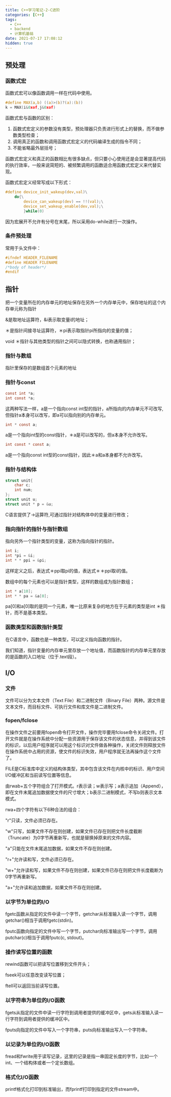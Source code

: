```yaml
---
title: C++学习笔记-2-C进阶
categories: [C++]
tags:
  - C++
  - backend
  - 计算机基础
date: 2021-07-17 17:08:12
hidden: true
---
```

## 预处理

### 函数式宏

函数式宏可以像函数调用一样在代码中使用。

```c
#define MAX(a,b) ((a)>(b)?(a):(b))
k = MAX(i&0xof,j&0xof)
```

函数式宏与函数的区别：

1. 函数式宏定义的参数没有类型，预处理器只负责进行形式上的替换，而不做参数类型检查；
2. 调用真正的函数和调用函数式宏定义的代码编译生成的指令不同；
3. 不能省略最外层括号；

函数式宏定义和真正的函数相比有很多缺点，但只要小心使用还是会显著提高代码的执行效率，一般来说简短的、被频繁调用的函数适合用函数式宏定义来代替实现。

函数式宏定义经常写成以下形式：

```c
#define device_init_wakeup(dev,val)\
	do{\
		device_can_wakeup(dev) == !!(val);\
		device_set_wakeup_enable(dev,val);\
		}while(0)
```

因为宏展开不允许有分号在末尾，所以采用do-while进行一次操作。

### 条件预处理

常用于头文件中：

```c
#ifndef HEADER_FILENAME
#define HEADER FILENAME
/*body of header*/
#endif
```

## 指针

把一个变量所在的内存单元的地址保存在另外一个内存单元中，保存地址的这个内存单元称为指针

&是取地址运算符，&i表示取变量i的地址；

＊是指针间接寻址运算符，＊pi表示取指针pi所指向的变量的值；

void ＊指针与其他类型的指针之间可以隐式转换，也称通用指针；

### 指针与数组

指针里保存的是数组首个元素的地址

### 指针与const

```c
const int *a;
int const *a;
```

这两种写法一样，a是一个指向const int型的指针，a所指向的内存单元不可改写,但指针a本身可以改写，即a可以指向别的内存单元。

```c
int * const a;
```

a是一个指向int型的const指针，＊a是可以改写的，但a本身不允许改写。

```c
int const * const a;
```

a是一个指向const int型的const指针，因此＊a和a本身都不允许改写。

### 指针与结构体

```c
struct unit{
	char c;
    int num;
};
struct unit u;
struct unit * p = &u;
```

C语言提供了->运算符,可通过指针对结构体中的变量进行修改；

### 指向指针的指针与指针数组

指向另外一个指针类型的变量，这称为指向指针的指针。

```c
int i;
int *pi = &i;
int * * ppi = &pi;
```

这样定义之后，表达式＊ppi取pi的值，表达式＊＊ppi取i的值。

数组中的每个元素也可以是指针类型，这样的数组成为指针数组；

```c
int * a[10];
int * * pa = &a[0];
```

pa[0]和a[0]取的是同一个元素，唯一比原来复杂的地方在于元素的类型是int ＊指针，而不是基本类型。

### 函数类型和函数指针类型

在C语言中，函数也是一种类型，可以定义指向函数的指针。

我们知道，指针变量的内存单元里存放一个地址值，而函数指针的内存单元里存放的是函数的入口地址（位于.text段）。

## I/O

### 文件

文件可以分为文本文件（Text File）和二进制文件（Binary File）两种。源文件是文本文件，而目标文件、可执行文件和库文件是二进制文件。

### fopen/fclose

在操作文件之前要用fopen命令打开文件，操作完毕要用fclose命令关闭文件。打开文件就是在操作系统中分配一些资源用于保存该文件的状态信息，并得到该文件的标识，以后用户程序就可以用这个标识对文件做各种操作，关闭文件则释放文件在操作系统中占用的资源，使文件的标识失效，用户程序就无法再操作这个文件了。

FILE是C标准库中定义的结构体类型，其中包含该文件在内核中的标识、用户空间I/O缓冲区和当前读写位置等信息。

由rwab+五个字符组合了打开模式。r表示读；w表示写；a表示追加（Append），即在文件末尾追加数据使文件的尺寸增大；b表示二进制模式，不写b则表示文本模式。

rwa+四个字符有以下6种合法的组合：

"r"只读，文件必须已存在。

"w"只写，如果文件不存在则创建，如果文件已存在则把文件长度截断（Truncate）为0字节再重新写，也就是替换掉原来的文件内容。

"a"只能在文件末尾追加数据，如果文件不存在则创建。

"r+"允许读和写，文件必须已存在。

"w+"允许读和写，如果文件不存在则创建，如果文件已存在则把文件长度截断为0字节再重新写。

"a+"允许读和追加数据，如果文件不存在则创建。

### 以字节为单位的I/O

fgetc函数从指定的文件中读一个字节，getchar从标准输入读一个字节，调用getchar()相当于调用fgetc(stdin)。

fputc函数向指定的文件中写一个字节，putchar向标准输出写一个字节，调用putchar(c)相当于调用fputc(c, stdout)。

### 操作读写位置的函数

rewind函数可以把读写位置移到文件开头；

fseek可以任意改变读写位置；

ftell可以返回当前读写位置。

### 以字符串为单位的I/O函数

fgets从指定的文件中读一行字符到调用者提供的缓冲区中，gets从标准输入读一行字符到调用者提供的缓冲区中。

fputs向指定的文件中写入一个字符串，puts向标准输出写入一个字符串。

### 以记录为单位的I/O函数

fread和fwrite用于读写记录，这里的记录是指一串固定长度的字节，比如一个int、一个结构体或者一个定长数组。

### 格式化I/O函数

printf格式化打印到标准输出，而fprintf打印到指定的文件stream中。

